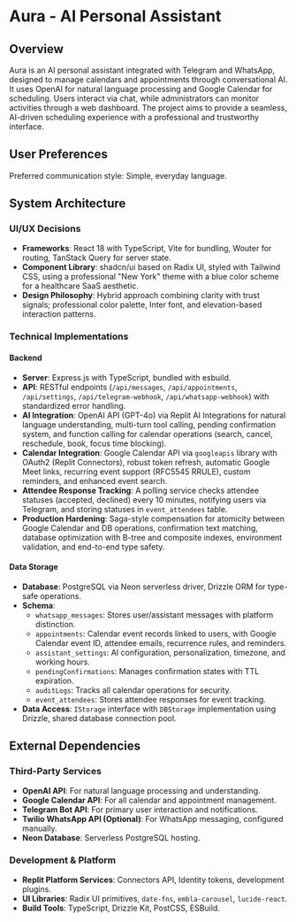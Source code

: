 # Aura - AI Personal Assistant

## Overview
Aura is an AI personal assistant integrated with Telegram and WhatsApp, designed to manage calendars and appointments through conversational AI. It uses OpenAI for natural language processing and Google Calendar for scheduling. Users interact via chat, while administrators can monitor activities through a web dashboard. The project aims to provide a seamless, AI-driven scheduling experience with a professional and trustworthy interface.

## User Preferences
Preferred communication style: Simple, everyday language.

## System Architecture

### UI/UX Decisions
- **Frameworks**: React 18 with TypeScript, Vite for bundling, Wouter for routing, TanStack Query for server state.
- **Component Library**: shadcn/ui based on Radix UI, styled with Tailwind CSS, using a professional "New York" theme with a blue color scheme for a healthcare SaaS aesthetic.
- **Design Philosophy**: Hybrid approach combining clarity with trust signals; professional color palette, Inter font, and elevation-based interaction patterns.

### Technical Implementations

#### Backend
- **Server**: Express.js with TypeScript, bundled with esbuild.
- **API**: RESTful endpoints (`/api/messages`, `/api/appointments`, `/api/settings`, `/api/telegram-webhook`, `/api/whatsapp-webhook`) with standardized error handling.
- **AI Integration**: OpenAI API (GPT-4o) via Replit AI Integrations for natural language understanding, multi-turn tool calling, pending confirmation system, and function calling for calendar operations (search, cancel, reschedule, book, focus time blocking).
- **Calendar Integration**: Google Calendar API via `googleapis` library with OAuth2 (Replit Connectors), robust token refresh, automatic Google Meet links, recurring event support (RFC5545 RRULE), custom reminders, and enhanced event search.
- **Attendee Response Tracking**: A polling service checks attendee statuses (accepted, declined) every 10 minutes, notifying users via Telegram, and storing statuses in `event_attendees` table.
- **Production Hardening**: Saga-style compensation for atomicity between Google Calendar and DB operations, confirmation text matching, database optimization with B-tree and composite indexes, environment validation, and end-to-end type safety.

#### Data Storage
- **Database**: PostgreSQL via Neon serverless driver, Drizzle ORM for type-safe operations.
- **Schema**:
    - `whatsapp_messages`: Stores user/assistant messages with platform distinction.
    - `appointments`: Calendar event records linked to users, with Google Calendar event ID, attendee emails, recurrence rules, and reminders.
    - `assistant_settings`: AI configuration, personalization, timezone, and working hours.
    - `pendingConfirmations`: Manages confirmation states with TTL expiration.
    - `auditLogs`: Tracks all calendar operations for security.
    - `event_attendees`: Stores attendee responses for event tracking.
- **Data Access**: `IStorage` interface with `DBStorage` implementation using Drizzle, shared database connection pool.

## External Dependencies

### Third-Party Services
- **OpenAI API**: For natural language processing and understanding.
- **Google Calendar API**: For all calendar and appointment management.
- **Telegram Bot API**: For primary user interaction and notifications.
- **Twilio WhatsApp API (Optional)**: For WhatsApp messaging, configured manually.
- **Neon Database**: Serverless PostgreSQL hosting.

### Development & Platform
- **Replit Platform Services**: Connectors API, Identity tokens, development plugins.
- **UI Libraries**: Radix UI primitives, `date-fns`, `embla-carousel`, `lucide-react`.
- **Build Tools**: TypeScript, Drizzle Kit, PostCSS, ESBuild.